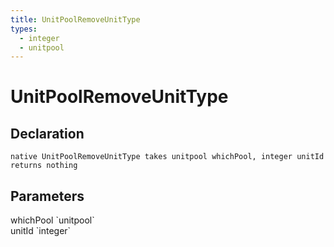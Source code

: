 ```yaml
---
title: UnitPoolRemoveUnitType
types:
  - integer
  - unitpool
---
```


# UnitPoolRemoveUnitType

## Declaration

```
native UnitPoolRemoveUnitType takes unitpool whichPool, integer unitId returns nothing
```

## Parameters
<dl>
  <dt>whichPool `unitpool`</dt>
  <dd></dd>

  <dt>unitId `integer`</dt>
  <dd></dd>
</dl>